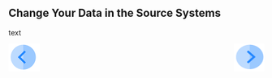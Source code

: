 ## Change Your Data in the Source Systems

text



[![Previous](/articles/demo_project/DPM_Demo_Project/images/Previous.png)](/articles/demo_project/DPM_Demo_Project/03_Auto_Sync/03_05_Auto_Sync_View_Your_Data.md)[<img align="right" width="60" height="54" src="/articles/demo_project/DPM_Demo_Project/images/Next.png">](/articles/demo_project/DPM_Demo_Project/03_Auto_Sync/03_07_Auto_Sync_Submit_a_Second_Request.md)
